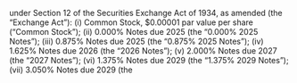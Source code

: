 under Section 12 of the Securities Exchange Act of 1934, as amended (the “Exchange Act”): (i) Common Stock,
$0.00001 par value per share (“Common Stock”); (ii) 0.000% Notes due 2025 (the “0.000% 2025 Notes”); (iii) 0.875%
Notes due 2025 (the “0.875% 2025 Notes”); (iv) 1.625% Notes due 2026 (the “2026 Notes”); (v) 2.000% Notes due
2027 (the “2027 Notes”); (vi) 1.375% Notes due 2029 (the “1.375% 2029 Notes”); (vii) 3.050% Notes due 2029 (the